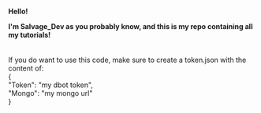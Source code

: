 **Hello!**

**I'm Salvage_Dev as you probably know, and this is my repo containing all my tutorials!**
<br><br><br>
If you do want to use this code, make sure to create a token.json with the content of:
<br>{<br>
"Token": "my dbot token",<br>
"Mongo": "my mongo url"<br>
}<br>
